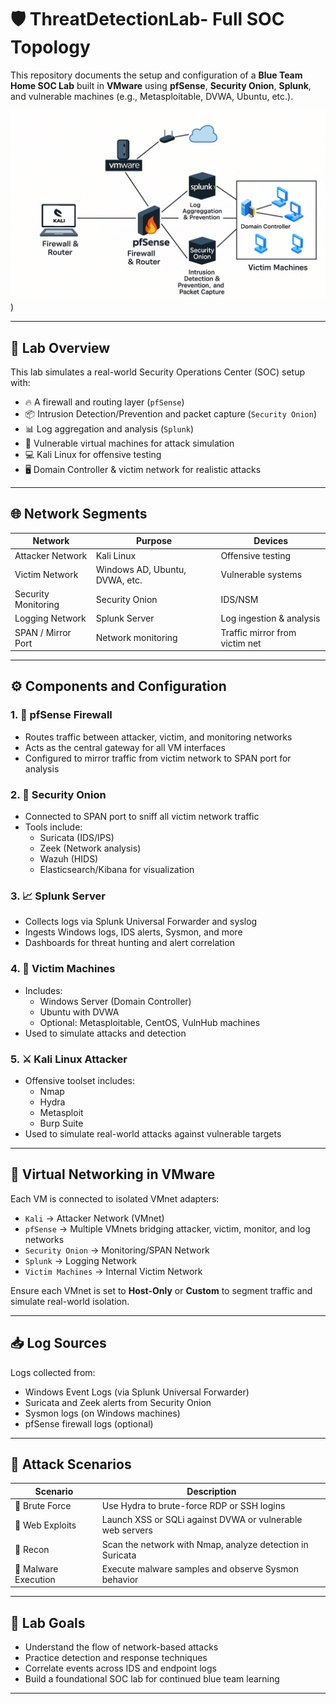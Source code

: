 # 🛡️ ThreatDetectionLab- Full SOC Topology

This repository documents the setup and configuration of a **Blue Team Home SOC Lab** built in **VMware** using **pfSense**, **Security Onion**, **Splunk**, and vulnerable machines (e.g., Metasploitable, DVWA, Ubuntu, etc.).

![Lab Topology](https://github.com/ToluAdekore/ThreatDetectionLab/blob/28568d01235cb7797c668067127c123fa1484375/image%20of%20topology.png)
)

---

## 🧠 Lab Overview

This lab simulates a real-world Security Operations Center (SOC) setup with:

- 🔥 A firewall and routing layer (`pfSense`)
- 📦 Intrusion Detection/Prevention and packet capture (`Security Onion`)
- 📊 Log aggregation and analysis (`Splunk`)
- 🧪 Vulnerable virtual machines for attack simulation
- 💻 Kali Linux for offensive testing
- 🖥️ Domain Controller & victim network for realistic attacks

---

## 🌐 Network Segments

| Network | Purpose                       | Devices                          |
|--------|-------------------------------|----------------------------------|
| Attacker Network   | Kali Linux                      | Offensive testing                |
| Victim Network     | Windows AD, Ubuntu, DVWA, etc. | Vulnerable systems               |
| Security Monitoring | Security Onion                 | IDS/NSM                          |
| Logging Network    | Splunk Server                  | Log ingestion & analysis         |
| SPAN / Mirror Port | Network monitoring             | Traffic mirror from victim net   |

---

## ⚙️ Components and Configuration

### 1. 🧱 pfSense Firewall
- Routes traffic between attacker, victim, and monitoring networks
- Acts as the central gateway for all VM interfaces
- Configured to mirror traffic from victim network to SPAN port for analysis

### 2. 🧨 Security Onion
- Connected to SPAN port to sniff all victim network traffic
- Tools include:
  - Suricata (IDS/IPS)
  - Zeek (Network analysis)
  - Wazuh (HIDS)
  - Elasticsearch/Kibana for visualization

### 3. 📈 Splunk Server
- Collects logs via Splunk Universal Forwarder and syslog
- Ingests Windows logs, IDS alerts, Sysmon, and more
- Dashboards for threat hunting and alert correlation

### 4. 🧪 Victim Machines
- Includes:
  - Windows Server (Domain Controller)
  - Ubuntu with DVWA
  - Optional: Metasploitable, CentOS, VulnHub machines
- Used to simulate attacks and detection

### 5. ⚔️ Kali Linux Attacker
- Offensive toolset includes:
  - Nmap
  - Hydra
  - Metasploit
  - Burp Suite
- Used to simulate real-world attacks against vulnerable targets

---

## 🔌 Virtual Networking in VMware

Each VM is connected to isolated VMnet adapters:

- `Kali` → Attacker Network (VMnet)
- `pfSense` → Multiple VMnets bridging attacker, victim, monitor, and log networks
- `Security Onion` → Monitoring/SPAN Network
- `Splunk` → Logging Network
- `Victim Machines` → Internal Victim Network

Ensure each VMnet is set to **Host-Only** or **Custom** to segment traffic and simulate real-world isolation.

---

## 📥 Log Sources

Logs collected from:

- Windows Event Logs (via Splunk Universal Forwarder)
- Suricata and Zeek alerts from Security Onion
- Sysmon logs (on Windows machines)
- pfSense firewall logs (optional)

---

## 🧪 Attack Scenarios

| Scenario | Description |
|---------|-------------|
| 🔐 Brute Force | Use Hydra to brute-force RDP or SSH logins |
| 🐛 Web Exploits | Launch XSS or SQLi against DVWA or vulnerable web servers |
| 🧭 Recon | Scan the network with Nmap, analyze detection in Suricata |
| 🦠 Malware Execution | Execute malware samples and observe Sysmon behavior |

---

## 🚀 Lab Goals

- Understand the flow of network-based attacks
- Practice detection and response techniques
- Correlate events across IDS and endpoint logs
- Build a foundational SOC lab for continued blue team learning

---
